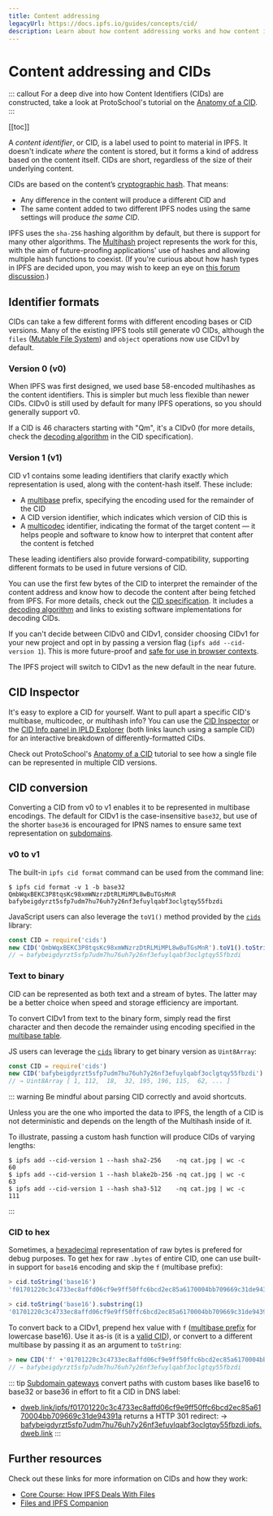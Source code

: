 ```yaml
---
title: Content addressing
legacyUrl: https://docs.ipfs.io/guides/concepts/cid/
description: Learn about how content addressing works and how content identifiers, or CIDs, play a crucial role in IPFS.
---
```


# Content addressing and CIDs

::: callout
For a deep dive into how Content Identifiers (CIDs) are constructed, take a look at ProtoSchool's tutorial on the [Anatomy of a CID](https://proto.school/anatomy-of-a-cid).
:::

[[toc]]

A _content identifier_, or CID, is a label used to point to material in IPFS. It doesn't indicate _where_ the content is stored, but it forms a kind of address based on the content itself. CIDs are short, regardless of the size of their underlying content.

CIDs are based on the content’s [cryptographic hash](/concepts/hashing/). That means:

- Any difference in the content will produce a different CID and
- The same content added to two different IPFS nodes using the same settings will produce _the same CID_.

IPFS uses the `sha-256` hashing algorithm by default, but there is support for many other algorithms. The [Multihash](https://multiformats.io/multihash/) project represents the work for this, with the aim of future-proofing applications' use of hashes and allowing multiple hash functions to coexist. (If you're curious about how hash types in IPFS are decided upon, you may wish to keep an eye on [this forum discussion](https://discuss.ipfs.io/t/who-decides-what-hashing-algorithms-ipfs-allows/6742).)

## Identifier formats

CIDs can take a few different forms with different encoding bases or CID versions. Many of the existing IPFS tools still generate v0 CIDs, although the `files` ([Mutable File System](/concepts/file-systems/#mutable-file-system-mfs)) and `object` operations now use CIDv1 by default.

### Version 0 (v0)

When IPFS was first designed, we used base 58-encoded multihashes as the content identifiers. This is simpler but much less flexible than newer CIDs. CIDv0 is still used by default for many IPFS operations, so you should generally support v0.

If a CID is 46 characters starting with "Qm", it's a CIDv0 (for more details, check the [decoding algorithm](https://github.com/ipld/cid/blob/ef1b2002394b15b1e6c26c30545fd485f2c4c138/README.md#decoding-algorithm) in the CID specification).

### Version 1 (v1)

CID v1 contains some leading identifiers that clarify exactly which representation is used, along with the content-hash itself. These include:

- A [multibase](https://github.com/multiformats/multibase) prefix, specifying the encoding used for the remainder of the CID
- A CID version identifier, which indicates which version of CID this is
- A [multicodec](https://github.com/multiformats/multicodec) identifier, indicating the format of the target content — it helps people and software to know how to interpret that content after the content is fetched

These leading identifiers also provide forward-compatibility, supporting different formats to be used in future versions of CID.

You can use the first few bytes of the CID to interpret the remainder of the content address and know how to decode the content after being fetched from IPFS. For more details, check out the [CID specification](https://github.com/ipld/cid). It includes a [decoding algorithm](https://github.com/ipld/cid/blob/ef1b2002394b15b1e6c26c30545fd485f2c4c138/README.md#decoding-algorithm) and links to existing software implementations for decoding CIDs.

If you can't decide between CIDv0 and CIDv1, consider choosing CIDv1 for your new project and opt in by passing a version flag (`ipfs add --cid-version 1`). This is more future-proof and [safe for use in browser contexts](/how-to/address-ipfs-on-web/#subdomain-gateway).

The IPFS project will switch to CIDv1 as the new default in the near future.


## CID Inspector

It's easy to explore a CID for yourself. Want to pull apart a specific CID's multibase, multicodec, or multihash info? You can use the [CID Inspector](https://cid.ipfs.io/#QmY7Yh4UquoXHLPFo2XbhXkhBvFoPwmQUSa92pxnxjQuPU) or the [CID Info panel in IPLD Explorer](https://explore.ipld.io/#/explore/QmY7Yh4UquoXHLPFo2XbhXkhBvFoPwmQUSa92pxnxjQuPU) (both links launch using a sample CID) for an interactive breakdown of differently-formatted CIDs.

Check out ProtoSchool's [Anatomy of a CID](https://proto.school/anatomy-of-a-cid) tutorial to see how a single file can be represented in multiple CID versions.

## CID conversion

Converting a CID from v0 to v1 enables it to be represented in multibase encodings.
The default for CIDv1 is the case-insensitive `base32`, but use of the shorter `base36` is encouraged for IPNS names to ensure same text representation on [subdomains](/how-to/address-ipfs-on-web/#subdomain-gateway).

### v0 to v1

The built-in `ipfs cid format` command can be used from the command line:

```
$ ipfs cid format -v 1 -b base32 QmbWqxBEKC3P8tqsKc98xmWNzrzDtRLMiMPL8wBuTGsMnR
bafybeigdyrzt5sfp7udm7hu76uh7y26nf3efuylqabf3oclgtqy55fbzdi
```

JavaScript users can also leverage the `toV1()` method provided by the [`cids`](https://www.npmjs.com/package/cids) library:
```js
const CID = require('cids')
new CID('QmbWqxBEKC3P8tqsKc98xmWNzrzDtRLMiMPL8wBuTGsMnR').toV1().toString()
// → bafybeigdyrzt5sfp7udm7hu76uh7y26nf3efuylqabf3oclgtqy55fbzdi
```

### Text to binary

CID can be represented as both text and a stream of bytes. The latter may be a better choice when speed and storage efficiency are important.

To convert CIDv1 from text to the binary form, simply read the first character
and then decode the remainder using encoding specified in the [multibase table](https://github.com/multiformats/multibase#multibase-table).

JS users can leverage the [`cids`](https://www.npmjs.com/package/cids) library to get binary version as `Uint8Array`:


```js
const CID = require('cids')
new CID('bafybeigdyrzt5sfp7udm7hu76uh7y26nf3efuylqabf3oclgtqy55fbzdi').bytes
// → Uint8Array [ 1, 112,  18,  32, 195, 196, 115,  62, ... ]
```

::: warning Be mindful about parsing CID correctly and avoid shortcuts.

Unless you are the one who imported the data to IPFS, the length of a CID is not deterministic and depends on the length of the Multihash inside of it.

To illustrate, passing a custom hash function will produce CIDs of varying lengths:

```
$ ipfs add --cid-version 1 --hash sha2-256    -nq cat.jpg | wc -c
60
$ ipfs add --cid-version 1 --hash blake2b-256 -nq cat.jpg | wc -c
63
$ ipfs add --cid-version 1 --hash sha3-512    -nq cat.jpg | wc -c
111
```
:::


### CID to hex

Sometimes, a [hexadecimal](https://en.wikipedia.org/wiki/Hexadecimal) representation of raw bytes is prefered for debug purposes.
To get hex for raw `.bytes` of entire CID, one can use built-in support for `base16` encoding and skip the `f` (multibase prefix):

```javascript
> cid.toString('base16')
'f01701220c3c4733ec8affd06cf9e9ff50ffc6bcd2ec85a6170004bb709669c31de94391a'

> cid.toString('base16').substring(1)
'01701220c3c4733ec8affd06cf9e9ff50ffc6bcd2ec85a6170004bb709669c31de94391a' // "cid as hex"
```

To convert back to a CIDv1, prepend hex value with `f` ([multibase prefix](https://github.com/multiformats/multibase#multibase-table) for lowercase base16).
Use it as-is (it is a [valid CID](https://ipfs.io/ipfs/f01701220c3c4733ec8affd06cf9e9ff50ffc6bcd2ec85a6170004bb709669c31de94391a)), or convert to a different multibase by passing it as an argument to `toString`:

```javascript
> new CID('f' +'01701220c3c4733ec8affd06cf9e9ff50ffc6bcd2ec85a6170004bb709669c31de94391a').toString('base32')
// → bafybeigdyrzt5sfp7udm7hu76uh7y26nf3efuylqabf3oclgtqy55fbzdi
```

::: tip
[Subdomain gateways](/how-to/address-ipfs-on-web/#subdomain-gateway) convert paths with custom bases like base16 to base32 or base36 in effort to fit a CID in DNS label:
- [dweb.link/ipfs/f01701220c3c4733ec8affd06cf9e9ff50ffc6bcd2ec85a6170004bb709669c31de94391a](https://dweb.link/ipfs/f01701220c3c4733ec8affd06cf9e9ff50ffc6bcd2ec85a6170004bb709669c31de94391a)
  returns a HTTP 301 redirect:
  → [bafybeigdyrzt5sfp7udm7hu76uh7y26nf3efuylqabf3oclgtqy55fbzdi.ipfs.dweb.link](https://bafybeigdyrzt5sfp7udm7hu76uh7y26nf3efuylqabf3oclgtqy55fbzdi.ipfs.dweb.link/)
:::


## Further resources

Check out these links for more information on CIDs and how they work:

- [Core Course: How IPFS Deals With Files](https://www.youtube.com/watch?v=Z5zNPwMDYGg)
- [Files and IPFS Companion](https://www.youtube.com/watch?v=OCv5PvLnk-Y)
